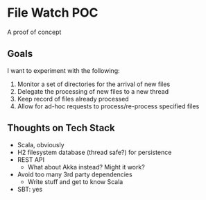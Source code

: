 # File Watch POC

A proof of concept

## Goals

I want to experiment with the following:

1. Monitor a set of directories for the arrival of new files
1. Delegate the processing of new files to a new thread
1. Keep record of files already processed
1. Allow for ad-hoc requests to process/re-process specified files

## Thoughts on Tech Stack

* Scala, obviously
* H2 filesystem database (thread safe?) for persistence
* REST API
    - What about Akka instead? Might it work?
* Avoid too many 3rd party dependencies
    - Write stuff and get to know Scala
* SBT: yes
